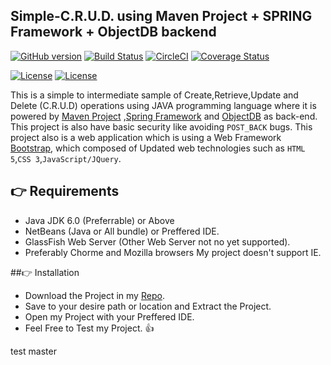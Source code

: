## Simple-C.R.U.D. using Maven Project + SPRING Framework + ObjectDB backend

[![GitHub version](https://badge.fury.io/gh/clydegold8%2FSimple-MAVEN-SPRING-OBJECTDB-CRUD.svg?ts=2)](https://badge.fury.io/gh/clydegold8%2FSimple-MAVEN-SPRING-OBJECTDB-CRUD)
[![Build Status](https://travis-ci.org/clydegold8/Simple-MAVEN-SPRING-OBJECTDB-CRUD.svg?branch=master)](https://travis-ci.org/clydegold8/Simple-MAVEN-SPRING-OBJECTDB-CRUD)
[![CircleCI](https://circleci.com/gh/clydegold8/Simple-MAVEN-SPRING-OBJECTDB-CRUD/tree/master.svg?style=shield&circle)](https://circleci.com/gh/clydegold8/Simple-MAVEN-SPRING-OBJECTDB-CRUD/tree/master)
[![Coverage Status](https://coveralls.io/repos/github/clydegold8/Simple-MAVEN-SPRING-OBJECTDB-CRUD/badge.svg?branch=master&ts=3)](https://coveralls.io/github/clydegold8/Simple-MAVEN-SPRING-OBJECTDB-CRUD?branch=master)


[![License](https://www.w3.org/Icons/valid-html401)]()
[![License](https://www.w3.org/Icons/valid-css2)]()



This is a simple to intermediate sample of Create,Retrieve,Update and Delete (C.R.U.D) operations using JAVA programming language where it is powered by [Maven Project](http://maven.apache.org/#) ,[Spring Framework](https://projects.spring.io/spring-framework/) and [ObjectDB](http://www.objectdb.com/) as back-end. This project is also have basic security like avoiding <code>POST_BACK</code> bugs. This project also is a web application which is using a Web Framework [Bootstrap](http://getbootstrap.com/), which composed of Updated web technologies such as <code>HTML 5</code>,<code>CSS 3</code>,<code>JavaScript/JQuery</code>.


## :point_right: Requirements
*   Java JDK 6.0 (Preferrable) or Above
*   NetBeans (Java or All bundle) or Preffered IDE.
*   GlassFish Web Server (Other Web Server not no yet supported).
*   Preferably Chorme and Mozilla browsers My project doesn't support IE. 

##:point_right: Installation
*   Download the Project in my [Repo](https://github.com/clydegold8/Simple-MAVEN-SPRING-OBJECTDB-CRUD/archive/master.zip).
*   Save to your desire path or location and Extract the Project.
*   Open my Project with your Preffered IDE.
*   Feel Free to Test my Project. :+1:

test master

